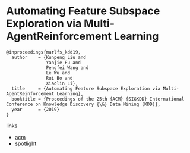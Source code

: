 # Automating Feature Subspace Exploration via Multi-AgentReinforcement Learning

```
@inproceedings{marlfs_kdd19,
  author    = {Kunpeng Liu and
               Yanjie Fu and
               Pengfei Wang and
               Le Wu and
               Rui Bo and
               Xiaolin Li},
  title     = {Automating Feature Subspace Exploration via Multi-AgentReinforcement Learning},
  booktitle = {Proceedings of the 25th {ACM} {SIGKDD} International Conference on Knowledge Discovery {\&} Data Mining (KDD)},
  year      = {2019}
}
```

links
- [acm](https://dl.acm.org/authorize?N688340)
- [spotlight](https://www.youtube.com/watch?v=S3Rtmykhj3o)
